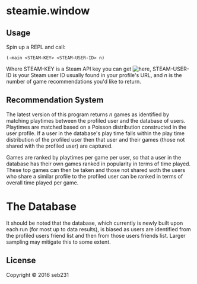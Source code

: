 # steamie.window

## Usage

Spin up a REPL and call:

`(-main <STEAM-KEY> <STEAM-USER-ID> n)`

Where STEAM-KEY is a Steam API key you can get ![here](http://steamcommunity.com/dev/apikey), STEAM-USER-ID is your Steam user ID usually found in your profile's URL, and _n_ is the number of game recommendations you'd like to return.

## Recommendation System

The latest version of this program returns _n_ games as identified by matching playtimes between the profiled user and the database of users. Playtimes are matched based on a Poisson distribution constructed in the user profile. If a user in the database's play time falls within the play time distribution of the profiled user then that user and their games (those not shared with the profiled user) are captured.

Games are ranked by playtimes per game per user, so that a user in the database has their own games ranked in popularity in terms of time played. These top games can then be taken and those not shared woth the users who share a similar profile to the profiled user can be ranked in terms of overall time played per game.

# The Database

It should be noted that the database, which currently is newly built upon each run (for most up to data results), is biased as users are identified from the profiled users friend list and then from those users friends list. Larger sampling may mitigate this to some extent.

## License

Copyright © 2016 seb231
